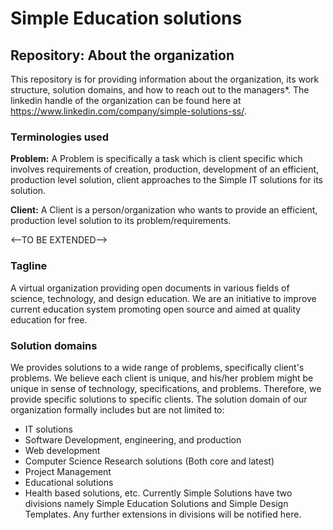 # Simple Education solutions

## Repository: About the organization

This repository is for providing information about the organization, its work structure, solution domains, and how to reach out to the managers*. The linkedin handle of the organization can be found here at https://www.linkedin.com/company/simple-solutions-ss/.

### Terminologies used

**Problem:** A Problem is specifically a task which is client specific which involves requirements of creation, production, development of an efficient, production level solution, client approaches to the Simple IT solutions for its solution.

**Client:** A Client is a person/organization who wants to provide an efficient, production level solution to its problem/requirements.

<--TO BE EXTENDED-->

### Tagline
A virtual organization providing open documents in various fields of science, technology, and design education. We are an initiative to improve current education system promoting open source and aimed at quality education for free.

### Solution domains
We provides solutions to a wide range of problems, specifically client's problems. We believe each client is unique, and his/her problem might be unique in sense of technology, specifications, and problems. Therefore, we provide specific solutions to specific clients. The solution domain of our organization formally includes but are not limited to:
- IT solutions
- Software Development, engineering, and production
- Web development
- Computer Science Research solutions (Both core and latest)
- Project Management
- Educational solutions
- Health based solutions, etc.
Currently Simple Solutions have two divisions namely Simple Education Solutions and Simple Design Templates. Any further extensions in divisions will be notified here.

